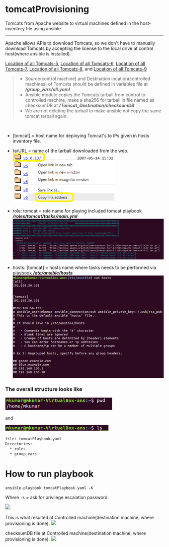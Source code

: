 # tomcatProvisioning
Tomcats from Apache website to virtual machines defined in the host-inventory file using ansible.

----

Apache allows APIs to download Tomcats, so we don't have to manually download Tomcats by accepting the license to the local drive at control host(where ansible is installed).

[Location of all Tomcats-5](https://archive.apache.org/dist/tomcat/tomcat-5/), [Location of all Tomcats-6](https://archive.apache.org/dist/tomcat/tomcat-6/), [Location of all Tomcats-7](https://archive.apache.org/dist/tomcat/tomcat-7/), [Location of all Tomcats-8](https://archive.apache.org/dist/tomcat/tomcat-8/), and [Location of all Tomcats-9](https://archive.apache.org/dist/tomcat/tomcat-9/)
 

>- Source(control machine) and Destination location(controlled machines) of Tomcats should be defined in variables file at **_/group_vars/all.yaml_**
>- Ansible module copies the Tomcats tarball from control to controlled machine, make a sha256 for tarball in file named as checksumDB at **_/Tomcat_Destination/checksumDB_** 
>- We are not deleting the tarball to make ansible not copy the same tomcat tarball again.

<br/>

* [tomcat] = host name for deploying Tomcat's to IPs given in hosts inventory file.
* tarURL = name of the tarball downloaded from the web.
![](images/tomcatArchiveList.png)

* role: tomcat = role name for playing included tomcat playbook **_/roles/tomcat/tasks/main.yml_**
![](images/tomcatPlaybook.png)

* hosts: [tomcat] = hosts name where tasks needs to be performed via playbook **_/etc/ansible/hosts_**
![](images/hosts.png)

### The overall structure looks like
![](images/pwd.png)

and

![](images/whatsRequired.png)
```
file: tomcatPlaybook.yaml
Directories:
  * roles
  * group_vars
```

# How to run playbook

```
ansible-playbook tomcatPlaybook.yaml -K
```
Where
```-k``` = ask for privilege escalation password.


![](images/howToRun.gif)

This is what resulted at Controlled machine(destination machine, where provisioning is done).
![](images/vmOutput.png)

checksumDB file at Controlled machine(destination machine, where provisioning is done).
![](images/checksumDB.png) 
